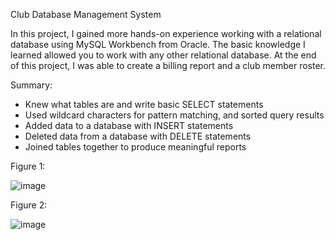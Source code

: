 Club Database Management System


In this project, I gained more hands-on experience working with a relational database using MySQL Workbench from Oracle. The basic knowledge I learned allowed you to work with any other relational database. At the end of this project, I was able to create a billing report and a club member roster.

Summary:

* Knew what tables are and write basic SELECT statements
* Used wildcard characters for pattern matching, and sorted query results
* Added data to a database with INSERT statements
* Deleted data from a database with DELETE statements
* Joined tables together to produce meaningful reports

Figure 1:

![image](https://user-images.githubusercontent.com/101227930/189572726-3a666d59-6a0b-49bd-981a-c5029a93ea09.png)


Figure 2:

![image](https://user-images.githubusercontent.com/101227930/189573988-030ba67d-851a-4f06-9a46-25bc3c6797e6.png)


